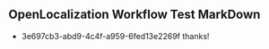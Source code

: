 ## OpenLocalization Workflow Test MarkDown
* 3e697cb3-abd9-4c4f-a959-6fed13e2269f thanks!

<!--HONumber=Jul16_HO5-->


